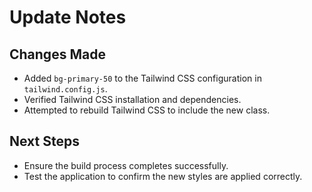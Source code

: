 # Update Notes

## Changes Made
- Added `bg-primary-50` to the Tailwind CSS configuration in `tailwind.config.js`.
- Verified Tailwind CSS installation and dependencies.
- Attempted to rebuild Tailwind CSS to include the new class.

## Next Steps
- Ensure the build process completes successfully.
- Test the application to confirm the new styles are applied correctly.

